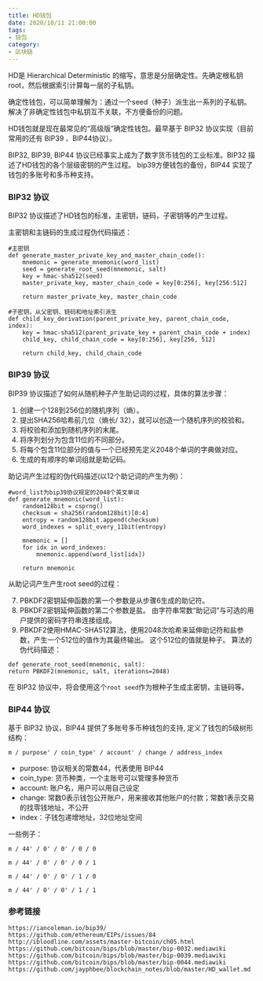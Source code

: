 ```yaml
---
title: HD钱包
date: 2020/10/11 21:00:00
tags: 
- 钱包
category: 
- 区块链
---
```


HD是 Hierarchical Deterministic 的缩写，意思是分层确定性。先确定根私钥root，然后根据索引计算每一层的子私钥。

确定性钱包，可以简单理解为：通过一个seed（种子）派生出一系列的子私钥。解决了非确定性钱包中私钥互不关联，不方便备份的问题。

HD钱包就是现在最常见的“高级版”确定性钱包。最早基于 BIP32 协议实现（目前常用的还有 BIP39 、BIP44协议）。

BIP32, BIP39, BIP44 协议已经事实上成为了数字货币钱包的工业标准。BIP32 描述了HD钱包的各个层级密钥的产生过程。 bip39方便钱包的备份，BIP44 实现了钱包的多账号和多币种支持。

### BIP32 协议

BIP32 协议描述了HD钱包的标准，主密钥，链码，子密钥等的产生过程。

主密钥和主链码的生成过程伪代码描述：

```
#主密钥
def generate_master_private_key_and_master_chain_code():
    mnemonic = generate_mnemonic(word_list)
    seed = generate_root_seed(mnemonic, salt)
    key = hmac-sha512(seed)
    master_private_key, master_chain_code = key[0:256], key[256:512]

    return master_private_key, master_chain_code

#子密钥，从父密钥、链码和地址索引派生
def child_key_derivation(parent_private_key, parent_chain_code, index):
    key = hmac-sha512(parent_private_key + parent_chain_code + index)
    child_key, child_chain_code = key[0:256], key[256, 512]

    return child_key, child_chain_code
```

### BIP39 协议

BIP39 协议描述了如何从随机种子产生助记词的过程，具体的算法步骤：

1. 创建一个128到256位的随机序列（熵）。
2. 提出SHA256哈希前几位（熵长/ 32），就可以创造一个随机序列的校验和。
3. 将校验和添加到随机序列的末尾。
4. 将序列划分为包含11位的不同部分。
5. 将每个包含11位部分的值与一个已经预先定义2048个单词的字典做对应。
6. 生成的有顺序的单词组就是助记码。

助记词产生过程的伪代码描述(以12个助记词的产生为例)：

``` 
#word_list为bip39协议规定的2048个英文单词
def generate_mnemonic(word_list):
    random128bit = csprng()
    checksum = sha256(random128bit)[0:4]
    entropy = random128bit.append(checksum)
    word_indexes = split_every_11bit(entropy)
    
    mnemonic = []
    for idx in word_indexes:
        mnemonic.append(word_list[idx])

    return mnemonic
```

从助记词产生产生root seed的过程：

7. PBKDF2密钥延伸函数的第一个参数是从步骤6生成的助记符。
8. PBKDF2密钥延伸函数的第二个参数是盐。 由字符串常数“助记词”与可选的用户提供的密码字符串连接组成。
9. PBKDF2使用HMAC-SHA512算法，使用2048次哈希来延伸助记符和盐参数，产生一个512位的值作为其最终输出。 这个512位的值就是种子。
算法的伪代码描述：

``` 
def generate_root_seed(mnemonic, salt):
return PBKDF2(mnemonic, salt, iterations=2048)
```

在 BIP32 协议中，将会使用这个`root seed`作为根种子生成主密钥，主链码等。

### BIP44 协议

基于 BIP32 协议，BIP44 提供了多账号多币种钱包的支持, 定义了钱包的5级树形结构：

``` 
m / purpose' / coin_type' / account' / change / address_index
```

- purpose: 协议相关的常数44，代表使用 BIP44
- coin_type: 货币种类，一个主账号可以管理多种货币
- account: 账户名，用户可以用自己设定
- change: 常数0表示钱包公开账户，用来接收其他账户的付款；常数1表示交易的找零钱地址，不公开
- index：子钱包递增地址，32位地址空间

一些例子：

```
m / 44' / 0' / 0' / 0 / 0
```

```
m / 44' / 0' / 0' / 0 / 1
```

```
m / 44' / 0' / 0' / 1 / 0
```

```
m / 44' / 0' / 0' / 1 / 1
```

### 参考链接

```
https://iancoleman.io/bip39/
https://github.com/ethereum/EIPs/issues/84
http://ibloodline.com/assets/master-bitcoin/ch05.html
https://github.com/bitcoin/bips/blob/master/bip-0032.mediawiki
https://github.com/bitcoin/bips/blob/master/bip-0039.mediawiki
https://github.com/bitcoin/bips/blob/master/bip-0044.mediawiki
https://github.com/jayphbee/blockchain_notes/blob/master/HD_wallet.md
```